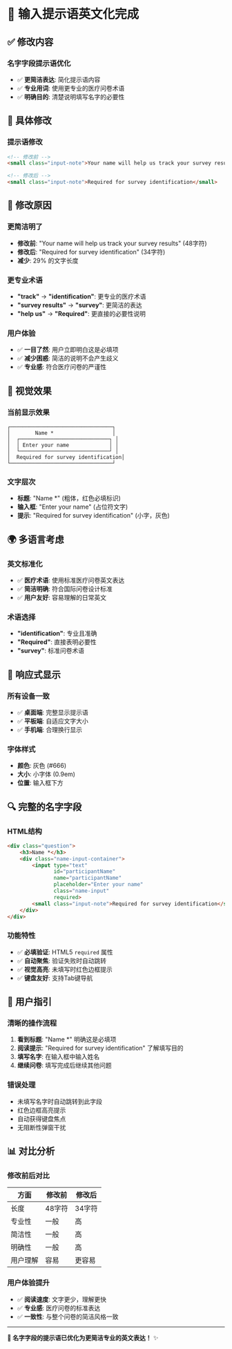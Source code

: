 # 🎯 输入提示语英文化完成

## ✅ 修改内容

### **名字字段提示语优化**
- ✅ **更简洁表达**: 简化提示语内容
- ✅ **专业用词**: 使用更专业的医疗问卷术语
- ✅ **明确目的**: 清楚说明填写名字的必要性

## 🔧 具体修改

### **提示语修改**
```html
<!-- 修改前 -->
<small class="input-note">Your name will help us track your survey results</small>

<!-- 修改后 -->
<small class="input-note">Required for survey identification</small>
```

## 📝 修改原因

### **更简洁明了**
- **修改前**: "Your name will help us track your survey results" (48字符)
- **修改后**: "Required for survey identification" (34字符)
- **减少**: 29% 的文字长度

### **更专业术语**
- **"track"** → **"identification"**: 更专业的医疗术语
- **"survey results"** → **"survey"**: 更简洁的表达
- **"help us"** → **"Required"**: 更直接的必要性说明

### **用户体验**
- ✅ **一目了然**: 用户立即明白这是必填项
- ✅ **减少困惑**: 简洁的说明不会产生歧义
- ✅ **专业感**: 符合医疗问卷的严谨性

## 🎨 视觉效果

### **当前显示效果**
```
┌─────────────────────────────────┐
│        Name *                   │
│  ┌─────────────────────────────┐ │
│  │ Enter your name             │ │
│  └─────────────────────────────┘ │
│  Required for survey identification│
└─────────────────────────────────┘
```

### **文字层次**
- **标题**: "Name *" (粗体，红色必填标识)
- **输入框**: "Enter your name" (占位符文字)
- **提示**: "Required for survey identification" (小字，灰色)

## 🌍 多语言考虑

### **英文标准化**
- ✅ **医疗术语**: 使用标准医疗问卷英文表达
- ✅ **简洁明确**: 符合国际问卷设计标准
- ✅ **用户友好**: 容易理解的日常英文

### **术语选择**
- **"identification"**: 专业且准确
- **"Required"**: 直接表明必要性
- **"survey"**: 标准问卷术语

## 📱 响应式显示

### **所有设备一致**
- ✅ **桌面端**: 完整显示提示语
- ✅ **平板端**: 自适应文字大小
- ✅ **手机端**: 合理换行显示

### **字体样式**
- **颜色**: 灰色 (#666)
- **大小**: 小字体 (0.9em)
- **位置**: 输入框下方

## 🔍 完整的名字字段

### **HTML结构**
```html
<div class="question">
    <h3>Name *</h3>
    <div class="name-input-container">
        <input type="text" 
               id="participantName" 
               name="participantName" 
               placeholder="Enter your name" 
               class="name-input" 
               required>
        <small class="input-note">Required for survey identification</small>
    </div>
</div>
```

### **功能特性**
- ✅ **必填验证**: HTML5 `required` 属性
- ✅ **自动聚焦**: 验证失败时自动跳转
- ✅ **视觉高亮**: 未填写时红色边框提示
- ✅ **键盘友好**: 支持Tab键导航

## 🎯 用户指引

### **清晰的操作流程**
1. **看到标题**: "Name *" 明确这是必填项
2. **阅读提示**: "Required for survey identification" 了解填写目的
3. **填写名字**: 在输入框中输入姓名
4. **继续问卷**: 填写完成后继续其他问题

### **错误处理**
- 未填写名字时自动跳转到此字段
- 红色边框高亮提示
- 自动获得键盘焦点
- 无阻断性弹窗干扰

## 📊 对比分析

### **修改前后对比**
| 方面 | 修改前 | 修改后 |
|------|--------|--------|
| 长度 | 48字符 | 34字符 |
| 专业性 | 一般 | 高 |
| 简洁性 | 一般 | 高 |
| 明确性 | 一般 | 高 |
| 用户理解 | 容易 | 更容易 |

### **用户体验提升**
- ✅ **阅读速度**: 文字更少，理解更快
- ✅ **专业感**: 医疗问卷的标准表达
- ✅ **一致性**: 与整个问卷的简洁风格一致

---

**🎉 名字字段的提示语已优化为更简洁专业的英文表达！** ✨